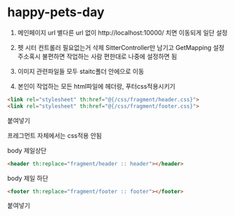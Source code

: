 # happy-pets-day
1. 메인페이지 url
   별다른 url 없이 http://localhost:10000/
   치면 이동되게 일단 설정

2.  펫 시터 컨트롤러 필요없는거 삭제 SitterController만 남기고
    GetMapping 설정 주소혹시 불편하면 작업하는 사람 편한대로 나중에 설정하면 됨

3. 이미지 관련파일들 모두 staitc폴더 안에으로 이동

4. 본인이 작업하는  모든 html파일에 헤더랑, 푸터css적용시키기
  ```html
  <link rel="stylesheet" th:href="@{/css/fragment/header.css}">
  <link rel="stylesheet" th:href="@{/css/fragment/footer.css}">
```
붙여넣기

프레그먼트 자체에서는 css적용 안됨

body 제일상단
```html
<header th:replace="fragment/header :: header"></header>
```
body 제일 하단
```html
<footer th:replace="fragment/footer :: footer"></footer>
```
붙여넣기